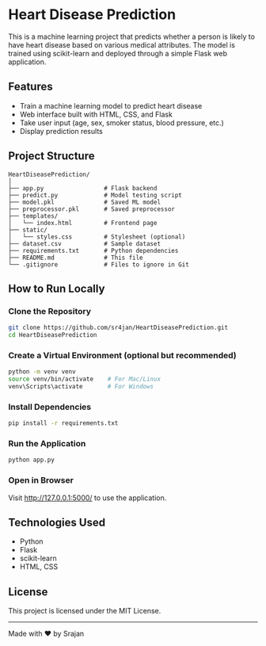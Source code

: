 # Heart Disease Prediction

This is a machine learning project that predicts whether a person is likely to have heart disease based on various medical attributes. The model is trained using scikit-learn and deployed through a simple Flask web application.

## Features

- Train a machine learning model to predict heart disease
- Web interface built with HTML, CSS, and Flask
- Take user input (age, sex, smoker status, blood pressure, etc.)
- Display prediction results

## Project Structure

```
HeartDiseasePrediction/
│
├── app.py                 # Flask backend
├── predict.py             # Model testing script
├── model.pkl              # Saved ML model
├── preprocessor.pkl       # Saved preprocessor
├── templates/
│   └── index.html         # Frontend page
├── static/
│   └── styles.css         # Stylesheet (optional)
├── dataset.csv            # Sample dataset
├── requirements.txt       # Python dependencies
├── README.md              # This file
└── .gitignore             # Files to ignore in Git
```

## How to Run Locally

### Clone the Repository

```bash
git clone https://github.com/sr4jan/HeartDiseasePrediction.git
cd HeartDiseasePrediction
```

### Create a Virtual Environment (optional but recommended)

```bash
python -m venv venv
source venv/bin/activate    # For Mac/Linux
venv\Scripts\activate       # For Windows
```

### Install Dependencies

```bash
pip install -r requirements.txt
```

### Run the Application

```bash
python app.py
```

### Open in Browser

Visit http://127.0.0.1:5000/ to use the application.

## Technologies Used

- Python
- Flask
- scikit-learn
- HTML, CSS

## License

This project is licensed under the MIT License.

---

Made with ❤️ by Srajan